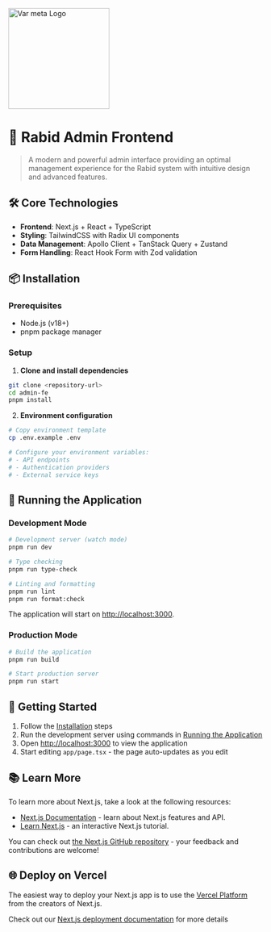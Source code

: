 <p align="left">
  <a href="http://var-meta.com/" target="blank"><img src="https://www.var-meta.com/images/logo_light.svg" width="200" alt="Var meta Logo" /></a>
</p>

# 🚀 Rabid Admin Frontend

> A modern and powerful admin interface providing an optimal management experience for the Rabid system with intuitive design and advanced features.

## 🛠️ Core Technologies

- **Frontend**: Next.js + React + TypeScript
- **Styling**: TailwindCSS with Radix UI components
- **Data Management**: Apollo Client + TanStack Query + Zustand
- **Form Handling**: React Hook Form with Zod validation

## 📦 Installation

### Prerequisites
- Node.js (v18+)
- pnpm package manager

### Setup

1. **Clone and install dependencies**
```bash
git clone <repository-url>
cd admin-fe
pnpm install
```

2. **Environment configuration**
```bash
# Copy environment template
cp .env.example .env

# Configure your environment variables:
# - API endpoints
# - Authentication providers
# - External service keys
```

## 🚀 Running the Application

### Development Mode

```bash
# Development server (watch mode)
pnpm run dev

# Type checking
pnpm run type-check

# Linting and formatting
pnpm run lint
pnpm run format:check
```

The application will start on [http://localhost:3000](http://localhost:3000).

### Production Mode

```bash
# Build the application
pnpm run build

# Start production server
pnpm run start
```

## 🏁 Getting Started

1. Follow the [Installation](#-installation) steps
2. Run the development server using commands in [Running the Application](#-running-the-application)
3. Open [http://localhost:3000](http://localhost:3000) to view the application
4. Start editing `app/page.tsx` - the page auto-updates as you edit

## 📚 Learn More

To learn more about Next.js, take a look at the following resources:

- [Next.js Documentation](https://nextjs.org/docs) - learn about Next.js features and API.
- [Learn Next.js](https://nextjs.org/learn) - an interactive Next.js tutorial.

You can check out [the Next.js GitHub repository](https://github.com/vercel/next.js/) - your feedback and contributions are welcome!

## 🌐 Deploy on Vercel

The easiest way to deploy your Next.js app is to use the [Vercel Platform](https://vercel.com/new?utm_medium=default-template&filter=next.js&utm_source=create-next-app&utm_campaign=create-next-app-readme) from the creators of Next.js.

Check out our [Next.js deployment documentation](https://nextjs.org/docs/deployment) for more details
